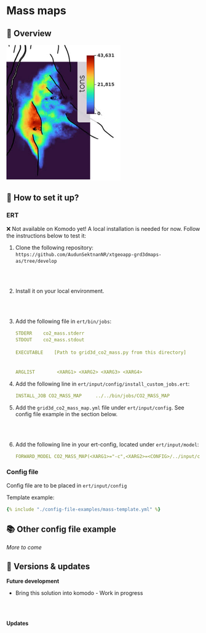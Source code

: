 # Mass maps

## 🎯 Overview

![image alt ><](mass-map.jpg)

## 📝 How to set it up?

### ERT

❌ Not available on Komodo yet! A local installation is needed for now. Follow the instructions below to test it:

 1. Clone the following repository: `https://github.com/AudunSektnanNR/xtgeoapp-grd3dmaps-as/tree/develop`
<br />
<br />

 2. Install it on your local environment.
<br />
<br />

 3. Add the following file in `ert/bin/jobs`:
    ```yaml
    STDERR    co2_mass.stderr
    STDOUT    co2_mass.stdout

    EXECUTABLE    [Path to grid3d_co2_mass.py from this directory] 


    ARGLIST        <XARG1> <XARG2> <XARG3> <XARG4>
    ```

 4. Add the following line in `ert/input/config/install_custom_jobs.ert`:
    ```yaml
    INSTALL_JOB CO2_MASS_MAP     ../../bin/jobs/CO2_MASS_MAP
    ```

 5. Add the `grid3d_co2_mass_map.yml` file under `ert/input/config`. See config file example in the section below.
 <br />
 <br />

 6. Add the following line in your ert-config, located under `ert/input/model`:
    ```yaml
    FORWARD_MODEL CO2_MASS_MAP(<XARG1>="-c",<XARG2>=<CONFIG>/../input/config/grid3d_co2_mass_map.yml, <XARG3>="--eclroot", <XARG4>=<ECLBASE>)
    ```


### Config file

Config file are to be placed in `ert/input/config`

Template example:

~~~ yaml title="grid3d_co2_mass_map.yml"
{% include "./config-file-examples/mass-template.yml" %}
~~~

## 📚 Other config file example

*More to come*

## 🔧 Versions & updates

**Future development**

- Bring this solution into komodo - Work in progress
<br />
<br />

**Updates**